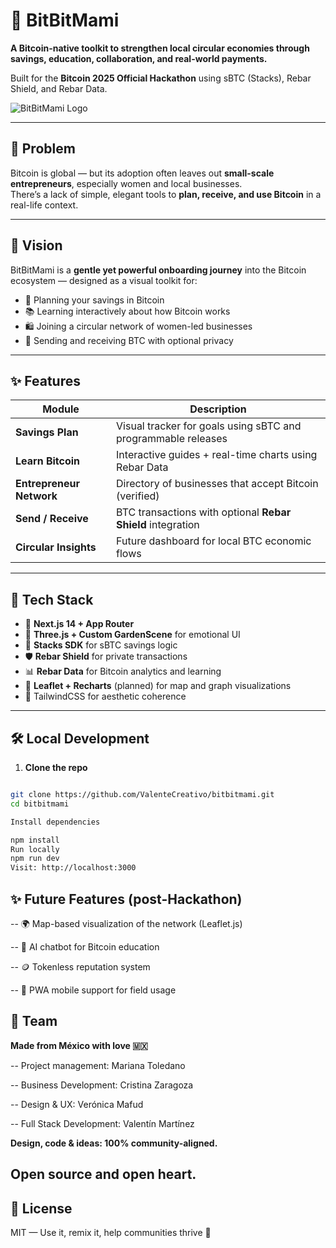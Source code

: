 # 🐇 BitBitMami

**A Bitcoin-native toolkit to strengthen local circular economies through savings, education, collaboration, and real-world payments.**  

Built for the **Bitcoin 2025 Official Hackathon** using sBTC (Stacks), Rebar Shield, and Rebar Data.

![BitBitMami Logo](https://red-causal-armadillo-397.mypinata.cloud/ipfs/bafkreiefgcssizawt255mjjqaced3qn7scseiylpnqrmfboma4f7i5gjeu)

---

## 🌱 Problem

Bitcoin is global — but its adoption often leaves out **small-scale entrepreneurs**, especially women and local businesses.  
There’s a lack of simple, elegant tools to **plan, receive, and use Bitcoin** in a real-life context.

---

## 🌸 Vision

BitBitMami is a **gentle yet powerful onboarding journey** into the Bitcoin ecosystem — designed as a visual toolkit for:

- 👛 Planning your savings in Bitcoin
- 📚 Learning interactively about how Bitcoin works
- 🛍️ Joining a circular network of women-led businesses
- 📲 Sending and receiving BTC with optional privacy

---

## ✨ Features

| Module | Description |
|--------|-------------|
| **Savings Plan** | Visual tracker for goals using sBTC and programmable releases |
| **Learn Bitcoin** | Interactive guides + real-time charts using Rebar Data |
| **Entrepreneur Network** | Directory of businesses that accept Bitcoin (verified) |
| **Send / Receive** | BTC transactions with optional **Rebar Shield** integration |
| **Circular Insights** | Future dashboard for local BTC economic flows |

---

## 🧠 Tech Stack

- 🌳 **Next.js 14 + App Router**
- 🧩 **Three.js + Custom GardenScene** for emotional UI
- 💸 **Stacks SDK** for sBTC savings logic
- 🛡️ **Rebar Shield** for private transactions
- 📊 **Rebar Data** for Bitcoin analytics and learning
- 📍 **Leaflet + Recharts** (planned) for map and graph visualizations
- 🎨 TailwindCSS for aesthetic coherence

---

## 🛠️ Local Development

1. **Clone the repo**

```bash

git clone https://github.com/ValenteCreativo/bitbitmami.git
cd bitbitmami

Install dependencies

npm install
Run locally
npm run dev
Visit: http://localhost:3000

```


## ✨ Future Features (post-Hackathon)

-- 🌍 Map-based visualization of the network (Leaflet.js)

-- 🧠 AI chatbot for Bitcoin education

-- 🪙 Tokenless reputation system

-- 📱 PWA mobile support for field usage

## 🙌 Team
**Made from México with love 🇲🇽**

-- Project management: Mariana Toledano

-- Business Development: Cristina Zaragoza

-- Design & UX: Verónica Mafud

-- Full Stack Development: Valentín Martínez


**Design, code & ideas: 100% community-aligned.**

## Open source and open heart.


## 📜 License
MIT — Use it, remix it, help communities thrive 🌱